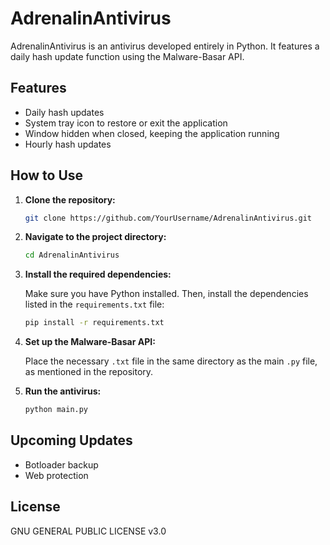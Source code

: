 # AdrenalinAntivirus

AdrenalinAntivirus is an antivirus developed entirely in Python. It features a daily hash update function using the Malware-Basar API.

## Features

- Daily hash updates
- System tray icon to restore or exit the application
- Window hidden when closed, keeping the application running
- Hourly hash updates

## How to Use

1. **Clone the repository:**

   ```bash
   git clone https://github.com/YourUsername/AdrenalinAntivirus.git
   ```

2. **Navigate to the project directory:**

   ```bash
   cd AdrenalinAntivirus
   ```

3. **Install the required dependencies:**

   Make sure you have Python installed. Then, install the dependencies listed in the `requirements.txt` file:

   ```bash
   pip install -r requirements.txt
   ```

4. **Set up the Malware-Basar API:**

   Place the necessary `.txt` file in the same directory as the main `.py` file, as mentioned in the repository.

5. **Run the antivirus:**

   ```bash
   python main.py
   ```

## Upcoming Updates

- Botloader backup
- Web protection

## License

GNU GENERAL PUBLIC LICENSE v3.0
